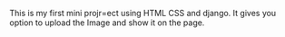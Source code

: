 This is my first mini projr=ect using HTML CSS and django.
It gives you option to upload the Image and show it on the page.
